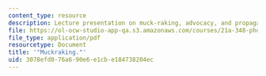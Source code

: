 ```yaml
---
content_type: resource
description: Lecture presentation on muck-raking, advocacy, and propaganda.
file: https://ol-ocw-studio-app-qa.s3.amazonaws.com/courses/21a-348-photography-and-truth-spring-2008/3078efd076a690e6e1cbe184738204ec_MIT21A_348S08_muckraking.pdf
file_type: application/pdf
resourcetype: Document
title: '"Muckraking."'
uid: 3078efd0-76a6-90e6-e1cb-e184738204ec
---
```

